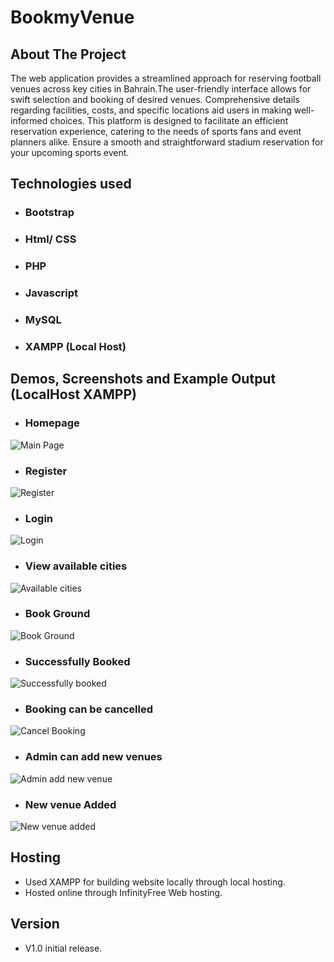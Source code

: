 
# BookmyVenue

## About The Project
The web application provides a streamlined approach for reserving football venues across key cities in Bahrain.The user-friendly interface allows for swift selection and booking of desired venues. Comprehensive details regarding facilities, costs, and specific locations aid users in making well-informed choices. This platform is designed to facilitate an efficient reservation experience, catering to the needs of sports fans and event planners alike. Ensure a smooth and straightforward stadium reservation for your upcoming sports event.

## Technologies used
* ### Bootstrap
* ### Html/ CSS
* ### PHP
* ### Javascript
* ### MySQL
* ### XAMPP (Local Host)

## Demos, Screenshots and Example Output (LocalHost XAMPP)
* ### Homepage
![Main Page](Demo/homepage.jpeg)
* ### Register
![Register](Demo/register.jpeg)
* ### Login
![Login](Demo/login.jpeg)
* ### View available cities
![Available cities](Demo/View%20cities.jpeg)
* ### Book Ground
![Book Ground](Demo/Choose%20date%20and%20time.jpeg)
* ### Successfully Booked
![Successfully booked](Demo/Booked.jpeg)
* ### Booking can be cancelled
![Cancel Booking](Demo/cancel%20booking.PNG)
* ### Admin can add new venues 
![Admin add new venue](Demo/Admin%20add%20new%20ground.jpeg)
* ### New venue Added
![New venue added](Demo/New%20ground%20added.jpeg)

## Hosting

* Used XAMPP for building website locally through local hosting.
* Hosted online through InfinityFree Web hosting.
## Version
* V1.0 
    initial release.